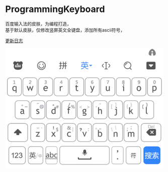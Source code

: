 # ProgrammingKeyboard
百度输入法的皮肤，为编程打造，  
基于默认皮肤，仅修改竖屏英文全键盘，添加所有ascii符号，  

[更新日志](ChangeLog.txt)

![img](bds/demo.png)  
